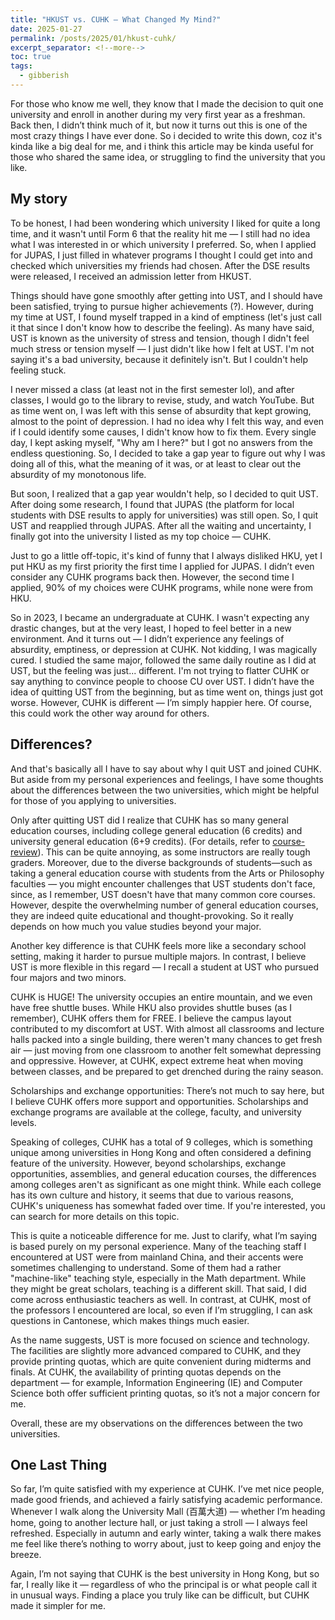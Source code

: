 ```yaml
---
title: "HKUST vs. CUHK – What Changed My Mind?"
date: 2025-01-27
permalink: /posts/2025/01/hkust-cuhk/
excerpt_separator: <!--more-->
toc: true
tags:
  - gibberish
---
```


For those who know me well, they know that I made the decision to quit one university and enroll in another during my very first year as a freshman.<!--more--> Back then, I didn’t think much of it, but now it turns out this is one of the most crazy things I have ever done. So i decided to write this down, coz it's kinda like a big deal for me, and i think this article may be kinda useful for those who shared the same idea, or struggling to find the university that you like.

## My story

To be honest, I had been wondering which university I liked for quite a long time, and it wasn't until Form 6 that the reality hit me — I still had no idea what I was interested in or which university I preferred. So, when I applied for JUPAS, I just filled in whatever programs I thought I could get into and checked which universities my friends had chosen. After the DSE results were released, I received an admission letter from HKUST.

Things should have gone smoothly after getting into UST, and I should have been satisfied, trying to pursue higher achievements (?). However, during my time at UST, I found myself trapped in a kind of emptiness (let's just call it that since I don't know how to describe the feeling). As many have said, UST is known as the university of stress and tension, though I didn't feel much stress or tension myself — I just didn't like how I felt at UST. I'm not saying it's a bad university, because it definitely isn't. But I couldn't help feeling stuck.

I never missed a class (at least not in the first semester lol), and after classes, I would go to the library to revise, study, and watch YouTube. But as time went on, I was left with this sense of absurdity that kept growing, almost to the point of depression. I had no idea why I felt this way, and even if I could identify some causes, I didn't know how to fix them. Every single day, I kept asking myself, "Why am I here?" but I got no answers from the endless questioning. So, I decided to take a gap year to figure out why I was doing all of this, what the meaning of it was, or at least to clear out the absurdity of my monotonous life.

But soon, I realized that a gap year wouldn't help, so I decided to quit UST. After doing some research, I found that JUPAS (the platform for local students with DSE results to apply for universities) was still open. So, I quit UST and reapplied through JUPAS. After all the waiting and uncertainty, I finally got into the university I listed as my top choice — CUHK.

Just to go a little off-topic, it's kind of funny that I always disliked HKU, yet I put HKU as my first priority the first time I applied for JUPAS. I didn’t even consider any CUHK programs back then. However, the second time I applied, 90% of my choices were CUHK programs, while none were from HKU.

So in 2023, I became an undergraduate at CUHK. I wasn't expecting any drastic changes, but at the very least, I hoped to feel better in a new environment. And it turns out — I didn’t experience any feelings of absurdity, emptiness, or depression at CUHK. Not kidding, I was magically cured. I studied the same major, followed the same daily routine as I did at UST, but the feeling was just... different. I'm not trying to flatter CUHK or say anything to convince people to choose CU over UST. I didn’t have the idea of quitting UST from the beginning, but as time went on, things just got worse. However, CUHK is different — I’m simply happier here. Of course, this could work the other way around for others. 

## Differences?

And that's basically all I have to say about why I quit UST and joined CUHK. But aside from my personal experiences and feelings, I have some thoughts about the differences between the two universities, which might be helpful for those of you applying to universities.

Only after quitting UST did I realize that CUHK has so many general education courses, including college general education (6 credits) and university general education (6+9 credits). (For details, refer to [course-review](/posts/2024/11/course-review/)). This can be quite annoying, as some instructors are really tough graders. Moreover, due to the diverse backgrounds of students—such as taking a general education course with students from the Arts or Philosophy faculties — you might encounter challenges that UST students don't face, since, as I remember, UST doesn't have that many common core courses. However, despite the overwhelming number of general education courses, they are indeed quite educational and thought-provoking. So it really depends on how much you value studies beyond your major.

Another key difference is that CUHK feels more like a secondary school setting, making it harder to pursue multiple majors. In contrast, I believe UST is more flexible in this regard — I recall a student at UST who pursued four majors and two minors.

CUHK is HUGE! The university occupies an entire mountain, and we even have free shuttle buses. While HKU also provides shuttle buses (as I remember), CUHK offers them for FREE. I believe the campus layout contributed to my discomfort at UST. With almost all classrooms and lecture halls packed into a single building, there weren't many chances to get fresh air — just moving from one classroom to another felt somewhat depressing and oppressive. However, at CUHK, expect extreme heat when moving between classes, and be prepared to get drenched during the rainy season.

Scholarships and exchange opportunities: There’s not much to say here, but I believe CUHK offers more support and opportunities. Scholarships and exchange programs are available at the college, faculty, and university levels.

Speaking of colleges, CUHK has a total of 9 colleges, which is something unique among universities in Hong Kong and often considered a defining feature of the university. However, beyond scholarships, exchange opportunities, assemblies, and general education courses, the differences among colleges aren't as significant as one might think. While each college has its own culture and history, it seems that due to various reasons, CUHK's uniqueness has somewhat faded over time. If you're interested, you can search for more details on this topic.

This is quite a noticeable difference for me. Just to clarify, what I’m saying is based purely on my personal experience. Many of the teaching staff I encountered at UST were from mainland China, and their accents were sometimes challenging to understand. Some of them had a rather "machine-like" teaching style, especially in the Math department. While they might be great scholars, teaching is a different skill. That said, I did come across enthusiastic teachers as well. In contrast, at CUHK, most of the professors I encountered are local, so even if I’m struggling, I can ask questions in Cantonese, which makes things much easier.

As the name suggests, UST is more focused on science and technology. The facilities are slightly more advanced compared to CUHK, and they provide printing quotas, which are quite convenient during midterms and finals. At CUHK, the availability of printing quotas depends on the department — for example, Information Engineering (IE) and Computer Science both offer sufficient printing quotas, so it’s not a major concern for me.

Overall, these are my observations on the differences between the two universities.

## One Last Thing

So far, I’m quite satisfied with my experience at CUHK. I’ve met nice people, made good friends, and achieved a fairly satisfying academic performance. Whenever I walk along the University Mall (百萬大道) — whether I’m heading home, going to another lecture hall, or just taking a stroll — I always feel refreshed. Especially in autumn and early winter, taking a walk there makes me feel like there’s nothing to worry about, just to keep going and enjoy the breeze.

Again, I’m not saying that CUHK is the best university in Hong Kong, but so far, I really like it — regardless of who the principal is or what people call it in unusual ways. Finding a place you truly like can be difficult, but CUHK made it simpler for me.